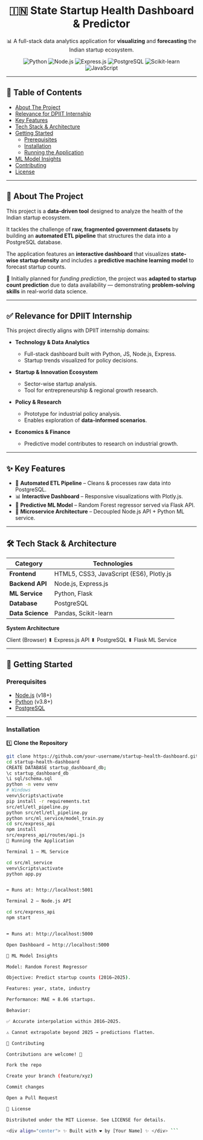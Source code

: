 <div align="center">

# 🇮🇳 State Startup Health Dashboard & Predictor  

📊 A full-stack data analytics application for **visualizing** and **forecasting** the Indian startup ecosystem.  

<p>
  <img alt="Python" src="https://img.shields.io/badge/Python-3776AB?style=for-the-badge&logo=python&logoColor=white"/>
  <img alt="Node.js" src="https://img.shields.io/badge/Node.js-339933?style=for-the-badge&logo=nodedotjs&logoColor=white"/>
  <img alt="Express.js" src="https://img.shields.io/badge/Express.js-000000?style=for-the-badge&logo=express&logoColor=white"/>
  <img alt="PostgreSQL" src="https://img.shields.io/badge/PostgreSQL-4169E1?style=for-the-badge&logo=postgresql&logoColor=white"/>
  <img alt="Scikit-learn" src="https://img.shields.io/badge/scikit--learn-F7931E?style=for-the-badge&logo=scikitlearn&logoColor=white"/>
  <img alt="JavaScript" src="https://img.shields.io/badge/JavaScript-F7DF1E?style=for-the-badge&logo=javascript&logoColor=black"/>
</p>

</div>

---

## 📖 Table of Contents
- [About The Project](#-about-the-project)  
- [Relevance for DPIIT Internship](#-relevance-for-dpiit-internship)  
- [Key Features](#-key-features)  
- [Tech Stack & Architecture](#-tech-stack--architecture)  
- [Getting Started](#-getting-started)  
  - [Prerequisites](#prerequisites)  
  - [Installation](#installation)  
  - [Running the Application](#running-the-application)  
- [ML Model Insights](#-ml-model-insights)  
- [Contributing](#-contributing)  
- [License](#-license)  

---

## 🎯 About The Project
This project is a **data-driven tool** designed to analyze the health of the Indian startup ecosystem.  

It tackles the challenge of **raw, fragmented government datasets** by building an **automated ETL pipeline** that structures the data into a PostgreSQL database.  

The application features an **interactive dashboard** that visualizes **state-wise startup density** and includes a **predictive machine learning model** to forecast startup counts.  

🔑 Initially planned for *funding prediction*, the project was **adapted to startup count prediction** due to data availability — demonstrating **problem-solving skills** in real-world data science.

---

## ✅ Relevance for DPIIT Internship
This project directly aligns with DPIIT internship domains:

- **Technology & Data Analytics**  
  - Full-stack dashboard built with Python, JS, Node.js, Express.  
  - Startup trends visualized for policy decisions.  

- **Startup & Innovation Ecosystem**  
  - Sector-wise startup analysis.  
  - Tool for entrepreneurship & regional growth research.  

- **Policy & Research**  
  - Prototype for industrial policy analysis.  
  - Enables exploration of **data-informed scenarios**.  

- **Economics & Finance**  
  - Predictive model contributes to research on industrial growth.  

---

## ✨ Key Features
- 🤖 **Automated ETL Pipeline** – Cleans & processes raw data into PostgreSQL.  
- 📊 **Interactive Dashboard** – Responsive visualizations with Plotly.js.  
- 🧠 **Predictive ML Model** – Random Forest regressor served via Flask API.  
- 🔗 **Microservice Architecture** – Decoupled Node.js API + Python ML service.  

---

## 🛠️ Tech Stack & Architecture

| Category          | Technologies |
|-------------------|--------------|
| **Frontend**      | HTML5, CSS3, JavaScript (ES6), Plotly.js |
| **Backend API**   | Node.js, Express.js |
| **ML Service**    | Python, Flask |
| **Database**      | PostgreSQL |
| **Data Science**  | Pandas, Scikit-learn |

**System Architecture**  

Client (Browser)
⬍
Express.js API ⬍ PostgreSQL
⬍
Flask ML Service

---

## 🚀 Getting Started

### Prerequisites
- [Node.js](https://nodejs.org/) (v18+)  
- [Python](https://www.python.org/) (v3.8+)  
- [PostgreSQL](https://www.postgresql.org/)  

---

### Installation

1️⃣ **Clone the Repository**  
```bash
git clone https://github.com/your-username/startup-health-dashboard.git
cd startup-health-dashboard
CREATE DATABASE startup_dashboard_db;
\c startup_dashboard_db
\i sql/schema.sql
python -m venv venv
# Windows
venv\Scripts\activate
pip install -r requirements.txt
src/etl/etl_pipeline.py
python src/etl/etl_pipeline.py
python src/ml_service/model_train.py
cd src/express_api
npm install
src/express_api/routes/api.js
🏃 Running the Application

Terminal 1 – ML Service

cd src/ml_service
venv\Scripts\activate
python app.py


➡️ Runs at: http://localhost:5001

Terminal 2 – Node.js API

cd src/express_api
npm start


➡️ Runs at: http://localhost:5000

Open Dashboard → http://localhost:5000

🧠 ML Model Insights

Model: Random Forest Regressor

Objective: Predict startup counts (2016–2025).

Features: year, state, industry

Performance: MAE ≈ 8.06 startups.

Behavior:

✅ Accurate interpolation within 2016–2025.

⚠️ Cannot extrapolate beyond 2025 → predictions flatten.

🤝 Contributing

Contributions are welcome! 🎉

Fork the repo

Create your branch (feature/xyz)

Commit changes

Open a Pull Request

📜 License

Distributed under the MIT License. See LICENSE for details.

<div align="center"> ✨ Built with ❤️ by [Your Name] ✨ </div> ```